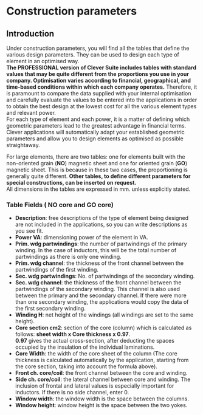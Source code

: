 # Construction parameters

## Introduction

Under construction parameters, you will find all the tables that define the various design parameters. They can be used to design each type of element in an optimised way.<br>
**The PROFESSIONAL version of Clever Suite includes tables with standard values that may be quite different from the proportions you use in your company. Optimisation varies according to financial, geographical, and time-based conditions within which each company operates.**
Therefore, it is paramount to compare the data supplied with your internal optimisation and carefully evaluate the values to be entered into the applications in order to obtain the best design at the lowest cost for all the various element types and relevant power.<br>
For each type of element and each power, it is a matter of defining which geometric parameters lead to the greatest advantage in financial terms.<br>
Clever applications will automatically adapt your established geometric parameters and allow you to design elements as optimised as possible straightaway.<br>

For large elements, there are two tables: one for elements built with the non-oriented grain (**NO**) magnetic sheet and one for oriented grain (**GO**) magnetic sheet. This is because in these two cases, the proportioning is generally quite different.
**Other tables, to define different parameters for special constructions, can be inserted on request.** <br>
All dimensions in the tables are expressed in mm. unless explicitly stated.

### Table Fields ( NO core and GO core)
- **Description**: free descriptions of the type of element being designed are not included in the applications, so you can write descriptions as you see fit.
- **Power VA**: dimensioning power of the element in VA.
- **Prim. wdg partwindings**: the number of partwindings of the primary winding. In the case of inductors, this will be the total number of partwindings as there is only one winding.
- **Prim. wdg channel**: the thickness of the front channel between the partwindings of the first winding.
- **Sec. wdg partwindings**: No. of partwindings of the secondary winding. 
- **Sec. wdg channel**: the thickness of the front channel between the partwindings of the secondary winding. This channel is also used between the primary and the secondary channel. If there were more than one secondary winding, the applications would copy the data of the first secondary winding.
- **Winding H**: net height of the windings 
(all windings are set to the same height).
- **Core section cm2**: section of the core (column) which is calculated as follows: **sheet width x Core thickness x 0.97**. <br>
**0.97** gives the actual cross-section, after deducting the spaces occupied by the insulation of the individual laminations.
- **Core Width**: the width of the core sheet of the column (The core thickness is calculated automatically by the application, starting from the core section, taking into account the formula above).
- **Front ch. core/coil**: the front channel between the core and winding.
- **Side ch. core/coil**: the lateral channel between core and winding. The inclusion of frontal and lateral values is especially important for inductors. If there is no side channel, enter 0.
- **Window width**: the window width is the space between the columns.
- **Window height**: window height is the space between the two yokes.